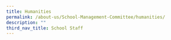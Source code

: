```yaml
---
title: Humanities
permalink: /about-us/School-Management-Committee/humanities/
description: ""
third_nav_title: School Staff
---
```

